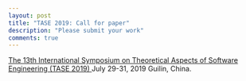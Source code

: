 ```yaml
---
layout: post
title: "TASE 2019: Call for paper"
description: "Please submit your work"
comments: true
---
```


<a href="http://www.se.gxnu.edu.cn/tase2019">The 13th International Symposium on Theoretical Aspects of Software Engineering (TASE 2019) </a> July 29-31, 2019 Guilin, China. 
